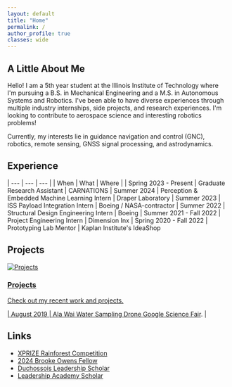 ```yaml
---
layout: default
title: "Home"
permalink: /
author_profile: true
classes: wide
---
```


## A Little About Me

Hello! I am a 5th year student at the Illinois Institute of Technology where I'm pursuing a B.S. in Mechanical Engineering and a M.S. in Autonomous Systems and Robotics. I've been able to have diverse experiences through multiple industry internships, side projects, and research experiences. I'm looking to contribute to aerospace science and interesting robotics problems!

Currently, my interests lie in guidance navigation and control (GNC), robotics, remote sensing, GNSS signal processing, and astrodynamics.

## Experience

| --- | --- | --- |
| When | What | Where |
| Spring 2023 - Present | Graduate Research Assistant | CARNATIONS
| Summer 2024 | Perception & Embedded Machine Learning Intern | Draper Laboratory
| Summer 2023 | ISS Payload Integration Intern | Boeing / NASA-contractor
| Summer 2022 | Structural Design Engineering Intern | Boeing
| Summer 2021 - Fall 2022 | Project Engineering Intern | Dimension Inx
| Spring 2020 - Fall 2022 | Prototyping Lab Mentor | Kaplan Institute's IdeaShop

## Projects


<div class="container">
  <div class="row">
    <!-- Projects Box -->
    <div class="col-md-6">
      <a href="{{ site.baseurl }}/Ala Wai Drone/">
        <div class="box">
          <div class="box-image">
            <img src="{{ site.baseurl }}/assets/images/alawaidrone_1.png" alt="Projects">
          </div>
          <div class="box-content">
            <h3>Projects</h3>
            <p>Check out my recent work and projects.</p>
          </div>
        </div>
      </a>
    </div>
  </div>
</div>
<a href="{{ site.baseurl }}/alawaidrone/">

| August 2019 | Ala Wai Water Sampling Drone [Google Science Fair](https://docs.google.com/document/d/1FGzSfnp2zuVKmPPtwzLVtMwds_XQvdzqqtjjxj53nM0/edit?usp=sharing). |

## Links

- [XPRIZE Rainforest Competition](https://www.iit.edu/news/team-led-illinois-tech-professor-returns-amazon-after-competing-xprize-rainforest-finals)
- [2024 Brooke Owens Fellow](https://www.brookeowensfellowship.org/naia-lum)
- [Duchossois Leadership Scholar](https://sites.google.com/hawk.iit.edu/duchossois-leadership-scholars)
- [Leadership Academy Scholar](https://www.iit.edu/leadership-studies/ma-and-lila-self-leadership-academy/scholars)

